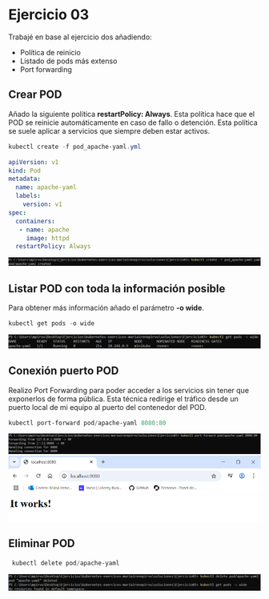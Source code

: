 # Ejercicio 03
Trabajé en base al ejercicio dos añadiendo:
* Política de reinicio
* Listado de pods más extenso 
* Port forwarding

## Crear POD
Añado la siguiente política **restartPolicy: Always**. Esta política hace que el POD se reinicie automáticamente en caso de fallo o detención. Esta política se suele aplicar a servicios que siempre deben estar activos. 

```powershell
kubectl create -f pod_apache-yaml.yml
```

```yaml
apiVersion: v1
kind: Pod
metadata:
  name: apache-yaml
  labels:
    version: v1
spec:
  containers:
   - name: apache
     image: httpd
  restartPolicy: Always 
```

<img src="../../auxiliar/ej3.png">

## Listar POD con toda la información posible 
Para obtener más información añado el parámetro **-o wide**.

```powershell
kubectl get pods -o wide
```
<img src="../../auxiliar/ej3.1.png">


## Conexión puerto POD 
Realizo Port Forwarding para poder acceder a los servicios sin tener que exponerlos de forma pública. Esta técnica redirige el tráfico desde un puerto local de mi equipo al puerto del contenedor del POD. 
```powershell
kubectl port-forward pod/apache-yaml 8080:80
```
<img src="../../auxiliar/ej3.3.png">
<img src="../../auxiliar/ej3.2.png">

## Eliminar POD
```powershell
 kubectl delete pod/apache-yaml
```
<img src="../../auxiliar/ej3.4.png">
